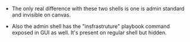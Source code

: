 - The only real difference with these two shells is one is admin standard and invisible on canvas.

- Also the admin shell has the "insfrastruture" playbook command exposed in GUI as well. It's present on regular shell but hidden.

